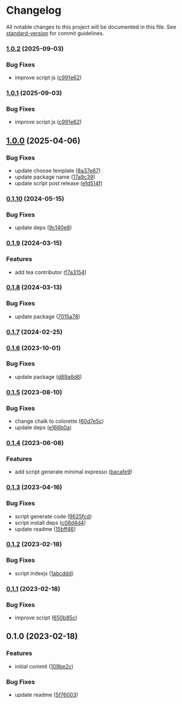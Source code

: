 # Changelog

All notable changes to this project will be documented in this file. See [standard-version](https://github.com/conventional-changelog/standard-version) for commit guidelines.

### [1.0.2](https://github.com/masb0ymas/create-expressjs-starterkit/compare/v1.0.0...v1.0.2) (2025-09-03)


### Bug Fixes

* improve script js ([c991e62](https://github.com/masb0ymas/create-expressjs-starterkit/commit/c991e62a7e35723963b6055d769c7e14c468ba1d))

### [1.0.1](https://github.com/masb0ymas/create-expressjs-starterkit/compare/v1.0.0...v1.0.1) (2025-09-03)


### Bug Fixes

* improve script js ([c991e62](https://github.com/masb0ymas/create-expressjs-starterkit/commit/c991e62a7e35723963b6055d769c7e14c468ba1d))

## [1.0.0](https://github.com/masb0ymas/create-expressjs-starterkit/compare/v0.1.10...v1.0.0) (2025-04-06)


### Bug Fixes

* update choose template ([8a37e87](https://github.com/masb0ymas/create-expressjs-starterkit/commit/8a37e8734d337169e843b594aa21caf51dec356c))
* update package name ([17a9c39](https://github.com/masb0ymas/create-expressjs-starterkit/commit/17a9c3951c928cd9ddb17f46e70a4085c81fd380))
* update script post release ([efd514f](https://github.com/masb0ymas/create-expressjs-starterkit/commit/efd514ff38c63d23621e4bf91e57205d9ff214ee))

### [0.1.10](https://github.com/masb0ymas/create-expresso-app/compare/v0.1.9...v0.1.10) (2024-05-15)


### Bug Fixes

* update deps ([9c140e8](https://github.com/masb0ymas/create-expresso-app/commit/9c140e80553febd822e998aa1c7de02d1b4057c8))

### [0.1.9](https://github.com/masb0ymas/create-expresso-app/compare/v0.1.8...v0.1.9) (2024-03-15)


### Features

* add tea contributor ([f7a3154](https://github.com/masb0ymas/create-expresso-app/commit/f7a3154e3221ab926a01036096a5a9c9ef4472fe))

### [0.1.8](https://github.com/masb0ymas/create-expresso-app/compare/v0.1.7...v0.1.8) (2024-03-13)


### Bug Fixes

* update package ([7015a78](https://github.com/masb0ymas/create-expresso-app/commit/7015a78a526e59f35fb620dc63134743bfeec0f5))

### [0.1.7](https://github.com/masb0ymas/create-expresso-app/compare/v0.1.6...v0.1.7) (2024-02-25)

### [0.1.6](https://github.com/masb0ymas/create-expresso-app/compare/v0.1.5...v0.1.6) (2023-10-01)


### Bug Fixes

* update package ([d89a6d6](https://github.com/masb0ymas/create-expresso-app/commit/d89a6d6af0d8fff70a61c301d3aa94d0cd2cda5c))

### [0.1.5](https://github.com/masb0ymas/create-expresso-app/compare/v0.1.4...v0.1.5) (2023-08-10)


### Bug Fixes

* change chalk to colorette ([60d7e5c](https://github.com/masb0ymas/create-expresso-app/commit/60d7e5ca8e3466a4fe193d0a82c05fa8ded74ef3))
* update deps ([e166b0a](https://github.com/masb0ymas/create-expresso-app/commit/e166b0a294415365ba7a6bad4abedf08468494ca))

### [0.1.4](https://github.com/masb0ymas/create-expresso-app/compare/v0.1.3...v0.1.4) (2023-06-08)


### Features

* add script generate minimal expresso ([bacafe9](https://github.com/masb0ymas/create-expresso-app/commit/bacafe9902e064e46a8a4d8dc531f163e42e8068))

### [0.1.3](https://github.com/masb0ymas/create-expresso-app/compare/v0.1.2...v0.1.3) (2023-04-16)


### Bug Fixes

* script generate code ([9625fcd](https://github.com/masb0ymas/create-expresso-app/commit/9625fcd7eac04ad3fa7a9cf7dc14b57945219f38))
* script install deps ([c08d4d4](https://github.com/masb0ymas/create-expresso-app/commit/c08d4d41e043fcfad750421cf595b993c771e860))
* update readme ([15bff46](https://github.com/masb0ymas/create-expresso-app/commit/15bff4616d7dc7aee9cc13bb73a99700d213c9c4))

### [0.1.2](https://github.com/masb0ymas/create-expresso-app/compare/v0.1.1...v0.1.2) (2023-02-18)


### Bug Fixes

* script indexjs ([1abcddd](https://github.com/masb0ymas/create-expresso-app/commit/1abcddd200e7aab0fb1ec5415b7c66f52401c8f4))

### [0.1.1](https://github.com/masb0ymas/create-expresso-app/compare/v0.1.0...v0.1.1) (2023-02-18)


### Bug Fixes

* improve script ([650b85c](https://github.com/masb0ymas/create-expresso-app/commit/650b85c5efe1eadf33bfc2ffe818de360531e0c0))

## 0.1.0 (2023-02-18)


### Features

* initial commit ([109be2c](https://github.com/masb0ymas/create-expresso-app/commit/109be2c6013db1e3361953249a05ce7c0349bb8c))


### Bug Fixes

* update readme ([5f76003](https://github.com/masb0ymas/create-expresso-app/commit/5f760035c5b01f5b7de485c608b59e01fbb83f97))
